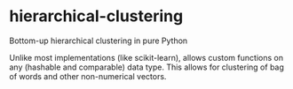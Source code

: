 # hierarchical-clustering
Bottom-up hierarchical clustering in pure Python

Unlike most implementations (like scikit-learn), allows custom functions on any (hashable and comparable) data type.
This allows for clustering of bag of words and other non-numerical vectors.
